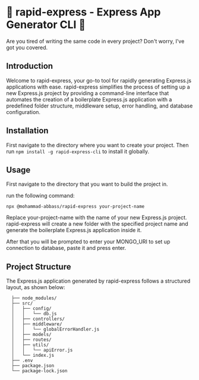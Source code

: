 # 🚀 rapid-express - Express App Generator CLI 🚀

Are you tired of writing the same code in every project? Don't worry, I've got you covered.

## Introduction

Welcome to rapid-express, your go-to tool for rapidly generating Express.js applications with ease. rapid-express simplifies the process of setting up a new Express.js project by providing a command-line interface that automates the creation of a boilerplate Express.js application with a predefined folder structure, middleware setup, error handling, and database configuration.

## Installation

First navigate to the directory where you want to create your project.
Then run `npm install -g rapid-express-cli` to install it globally.

## Usage

First navigate to the directory that you want to build the project in.

run the following command:

`npx @mohammad-abbass/rapid-express your-project-name
`

Replace your-project-name with the name of your new Express.js project. rapid-express will create a new folder with the specified project name and generate the boilerplate Express.js application inside it.

After that you will be prompted to enter your MONGO_URI to set up connection to database, paste it and press enter.

## Project Structure

The Express.js application generated by rapid-express follows a structured layout, as shown below:

```my-express-app/
  ├── node_modules/
  ├── src/
  │   ├── config/
  │   │   └── db.js
  │   ├── controllers/
  │   ├── middleware/
  │   │   └── globalErrorHandler.js
  │   ├── models/
  │   ├── routes/
  │   ├── utils/
  │   │   └── apiError.js
  │   └── index.js
  ├── .env
  ├── package.json
  └── package-lock.json

```
